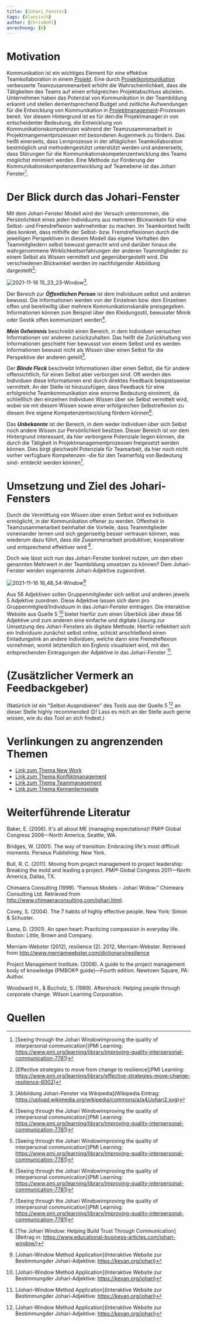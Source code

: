 ```yaml
---
title: {Johari_Fenster}
tags: {klassisch}
author: {ChrisBohl}
anrechnung: {k} 
---
```


# Motivation 

Kommunikation ist ein wichtiges Element für eine effektive Teamkollaboration in einem [Projekt](https://github.com/ManagingProjectsSuccessfully/ManagingProjectsSuccessfully.github.io/blob/main/kb/Projekt.md). Eine durch [Projektkommunikation](https://github.com/ManagingProjectsSuccessfully/ManagingProjectsSuccessfully.github.io/blob/main/kb/Projektkommunikation.md) verbesserte Teamzusammenarbeit erhöht die Wahrscheinlichkeit, dass die Tätigkeiten des Teams auf einen erfolgreichen Projektabschluss abzielen. Unternehmen haben das Potenzial von Kommunikation in der Teambildung erkannt und stellen dementsprechend Budget und zeitliche Aufwendungen für die Entwicklung von Kommunikation in [Projektmanagement](https://github.com/ManagingProjectsSuccessfully/ManagingProjectsSuccessfully.github.io/blob/main/kb/Projektmanagement.md)-Prozessen bereit. Vor diesem Hintergrund ist es für den:die Projektmanager:in von entscheidenter Bedeutung, die Entwicklung von Kommunikationskompetenzen während der Teamzusammenarbeit in Projektmangementprozessen mit besonderen Augenmerk zu fördern. Das heißt einerseits, dass Lernprozesse in der alltäglichen Teamkollaboration bestmöglich und methodengestützt unterstützt werden und andererseits, dass Störungen für die Kommunikationskompetenzentwicklung des Teams möglichst minimiert werden. Eine Methode zur Förderung der Kommunikationskompetenzentwicklung auf Teamebene ist das Johari Fenster[^1]. 

# Der Blick durch das Johari-Fenster

Mit dem Johari-Fenster Modell wird der Versuch unternommen, die Persönlichkeit eines jeden Individuums aus mehreren Blickwinkeln für eine Selbst- und Fremdreflexion wahrnehmbar zu machen. Im Teamkontext heißt dies konkret, dass mithilfe der Selbst- bzw. Fremdreflexionen durch die jeweiligen Perspektiven in diesem Modell das eigene Verhalten den Teammitgliedern selbst bewusst gemacht wird und darüber hinaus die wahrgenommene Wirklichkeitserfahrungen der anderen Teammitglieder zu einem Selbst als Wissen vermittelt und gegenübergestellt wird. Die verschiedenen Blickwinkel werden im nachfolgender Abbildung dargestellt[^2]:      

![2021-11-16 15_23_23-Window](https://user-images.githubusercontent.com/63149703/142004395-8e076ca8-1e12-4e28-a73c-cb0e2df3dfdd.png)[^3].

Der Bereich zur *__Öffentlichen Person__* ist dem Individuum selbst und anderen bewusst. Die Informationen werden von der Einzelnen bzw. dem Einzelnen offen und bereitwillig über mehrere Kommunikationskanäle preisgegeben. Informationen können zum Beispiel über den Kleidungsstil, bewusster Mimik oder Gestik offen kommuniziert werden[^1].

*__Mein Geheimnis__* beschreibt einen Bereich, in dem Individuen versuchen Informationen vor anderen zurückzuhalten. Das heißt die Zurückhaltung von Informationen geschieht hier bewussst von einem Selbst und es werden Informationen bewusst nicht als Wissen über einen Selbst für die Perspektive der anderen geteilt[^1]. 

Der *__Blinde Fleck__* beschreibt Informationen über einen Selbst, die für andere offensichtlich, für einen Selbst aber verborgen sind. Oft werden den Individuen diese Informationen erst durch direktes Feedback beispielsweise vermittelt. An der Stelle ist hinzuzufügen, dass Feedback für eine erfolgreiche Teamkommunikation eine enorme Bedeutung einnimmt, da schließlich den einzelnen Individuen Wissen über sie Selbst vermittelt wird, wobei sie mit diesem Wissen sowie einer erfolgreichen Selbstreflexion zu diesem ihre eigene Kompetenzentwicklung fördern können[^1].

Das *__Unbekannte__* ist der Bereich, in dem weder Individuen über sich Selbst noch andere Wissen zur Persönlichkeit besitzen. Dieser Bereich ist vor dem Hintergrund interessant, da hier verborgene Potenziale liegen können, die durch die Tätigkeit in Projektmanagementprozessen freigesetzt werden können. Dies birgt gleichwohl Potenziale für Teamarbeit, da hier noch nicht vorher verfügbare Kompetenzen -die für den Teamerfolg von Bedeutung sind- entdeckt werden können[^1]. 

# Umsetzung und Ziel des Johari-Fensters

Durch die Vermittlung von Wissen über einen Selbst wird es Individuen ermöglicht, in der Kommunikation offener zu werden. Offenheit in Teamzusammenarbeit beinhaltet die Vorteile, dass Teammitglieder voneinander lernen und sich gegenseitig besser vertrauen können, was wiederum dazu führt, dass die Zusammenarbeit produktiver, kooperativer und entsprechend effektiver wird [^4]. 

Doch wie lässt sich nun das Johari-Fenster konkret nutzen, um den eben genannten Mehrwert in der Teambildung umsetzen zu können? Dem Johari-Fenster werden sogenannte Johari-Adjektive zugeordnet.

![2021-11-16 16_48_54-Window](https://user-images.githubusercontent.com/63149703/142019662-58c7291f-2589-4f86-aeed-6e7913a303dd.png)[^5]

Aus 56 Adjektiven sollen Gruppenmitglieder sich selbst und anderen jeweils 5 Adjektive zuordnen. Diese Adjektive lassen sich dann pro Gruppenmitglied/Individuum in das Johari-Fenster eintragen. Die interaktive Website aus Quelle 5 [^5] bietet hierfür zum einen Überblick über diese 56 Adjektive und zum anderen eine einfache und digitale Lösung zur Umsetzung des Johari-Fensters als digitale Methode. Hierfür reflektiert sich ein Individuum zunächst selbst online, schickt anschließend einen Einladungslink an andere Individuen, welche dann eine Fremdreflexion vornehmen, womit letztendlich ein Ergbnis visualisiert wird, mit den entsprechenden Eintragungen der Adjektive in das Johari-Fenster [^5]. 


# (Zusätzlicher Vermerk an Feedbackgeber)

(Natürlich ist ein "Selbst-Ausprobieren" des Tools aus der Quelle 5 [^5] an dieser Stelle highly recommended 😊! Lass es mich an der Stelle auch gerne wissen, wie du das Tool an sich findest.)

# Verlinkungen zu angrenzenden Themen

* [Link zum Thema New Work](New_Work.md)
* [Link zum Thema Konfliktmanagement](Konfliktmanagement.md) 
* [Link zum Thema Teammanagement](Teammanagement.md)
* [Link zum Thema Kennenlernspiele](Kennenlernspiele.md)

# Weiterführende Literatur

Baker, E. (2006). It's all about ME (managing expectations)! PMI® Global Congress 2006—North America, Seattle, WA.

Bridges, W. (2001). The way of transition: Embracing life's most difficult moments. Perseus Publishing: New York.

Bull, R. C. (2011). Moving from project management to project leadership: Breaking the mold and leading a project. PMI® Global Congress 2011—North America, Dallas, TX.

Chimaera Consulting (1999). “Famous Models - Johari Widow.” Chimeara Consulting Ltd. Retrieved from <http://www.chimaeraconsulting.com/johari.html>.

Covey, S. (2004). The 7 habits of highly effective people. New York: Simon & Schuster.

Lama, D. (2001). An open heart: Practicing compassion in everyday life. Boston: Little, Brown and Company.

Merriam-Webster (2012), resilience (2). 2012, Merriam-Webster. Retrieved from http://www.merriamwebster.com/dictionary/resilience

Project Management Institute. (2008). A guide to the project management body of knowledge (PMBOK® guide)—Fourth edition. Newtown Square, PA: Author.

Woodward H., & Bucholz, S. (1989). Aftershock: Helping people through corporate change. Wilson Learning Corporation.

# Quellen

[^1]: [Seeing through the Johari Windowimproving the quality of interpersonal communication](PMI Learning: https://www.pmi.org/learning/library/improving-quality-interpersonal-communication-7781)
[^2]: [Effective strategies to move from change to resilience](PMI Learning: https://www.pmi.org/learning/library/effective-strategies-move-change-resilience-6002)
[^3]: [Abbildung Johari-Fenster via Wikipedia](Wikipedia Eintrag: https://upload.wikimedia.org/wikipedia/commons/a/a4/Johari2.svg)
[^4]: [The Johari Window: Helping Build Trust Through Communication](Beitrag in: https://www.educational-business-articles.com/johari-window/)
[^5]: [Johari-Window Method Application](Interaktive Website zur Bestimmungder Johari-Adjektive: https://kevan.org/johari)

